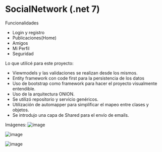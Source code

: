 # SocialNetwork (.net 7)

Funcionalidades

- Login y registro
- Publicaciones(Home)
- Amigos
- Mi Perfil
- Seguridad

Lo que utilicé para este proyecto:

- Viewmodels y las validaciones se realizan desde los mismos.
- Entity framework con code first para la persistencia de los datos
- Uso de bootstrap como framework para hacer el proyecto visualmente entendible.
- Uso de la arquitectura ONION.
- Se utilizó repositorio y servicio genéricos.
- Utilización de automapper para simplificar el mapeo entre clases y objetos.
- Se introdujo una capa de Shared para el envío de emails.

Imágenes: 
![image](https://github.com/chamilqs/SocialNetwork/assets/114354322/78a79c81-9b4b-46ce-9c7f-96bf8c7c8834)

![image](https://github.com/chamilqs/SocialNetwork/assets/114354322/cd397a84-5f25-444f-a062-795bc6c2f654)

![image](https://github.com/chamilqs/SocialNetwork/assets/114354322/15f18501-dfe5-4270-ae46-41553a66cef4)

